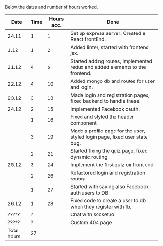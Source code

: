 Below the dates and number of hours worked.

|  Date  |Time | Hours acc.  | Done          |
| ------ | --- | ----------- | ------------- |
| 24.11  |  1  |     1       | Set up express server. Created a React frontEnd. | 
| 1.12   |  1  |     2       | Added linter, started with frontend jsx. | 
| 21.12  |  4  |     6       | Started adding routes, implemented redux and added elements to the frontend. |
| 22.12  |  4  |     10      | Added mongo db and routes for user and login. | 
| 23.12  |  3  |     13      | Made login and registration pages, fixed backend to handle these. | 
| 24.12  |  2  |     15      | Implemented Facebook oauth.| 
|        |  1  |     16      | Fixed and styled the header component | 
|        |  3  |     19      | Made a profile page for the user, styled login page, fixed user state bug.| 
|        |  2  |     21      | Started fixing the quiz page, fixed dynamic routing| 
| 25.12  |  3  |     24      | Implement the first quiz on front end| 
|        |  2  |     26      | Refactored login and registration routes| 
|        |  1  |     27      | Started with saving also Facebook-auth users to DB| 
| 26.12  |  1  |     28      | Fixed code to create a user to db when they register with fb.| 
| ?????  |  ?  |             | Chat with socket.io| 
| ?????  |  ?  |             | Custom 404 page| 
| Total hours | 27 |         | 